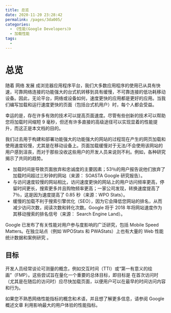 ```yaml
---
title: 总览
date: 2020-11-20 23:28:42
permalink: /pages/3da005/
categories:
  - 《性能(Google Developers)》
  - 加载性能
tags:
  -
---
```


# 总览

随着 网络 发展 成浏览器应用程序平台，我们大多数应用程序的使用已从具有快速，可靠网络连接的功能强大的台式机转移到具有缓慢，不可靠连接的低功耗移动设备。因此，无论平台，网络或设备如何，速度更快的应用都是更好的应用。当我们编写加载和运行速度更快的页面（包括台式机用户）时，每个人都会受益。

幸运的是，存在许多有效的技术可以提高页面速度。尽管有些创新的技术可以帮助您将加载时间缩短 9 毫秒，但还有许多直接的高级途径可以实现显着的性能提升，而这正是本文档的目的。

我们过去用于构建和部署功能强大的功能强大的网站的过程现在产生的网页加载和使用速度较慢，尤其是在移动设备上。页面加载缓慢对于无法/不会使用该网站的用户感到沮丧，而对于那些没收这些用户的开发人员来说则不利。例如，各种研究揭示了共同的趋势。

- 加载时间是导致页面放弃和忠诚度的主要因素；53％的用户报告说他们放弃了加载时间超过三秒钟的网站（来源： SOASTA Google 研究报告）。
- 与访问速度较慢的网站相比，访问速度更快的网站上的用户访问频率更高，停留时间更长，搜索更多并且购物频率更高；一家公司发现，转换速度提高了 7％，这是因为速度提高了 0.85 秒（来源：WPO Stats）。
- 缓慢的加载不利于搜索引擎优化（SEO），因为它会降低您网站的排名，从而减少访问次数，阅读次数和转化次数。Google 将于 2018 年将网站速度作为其移动搜索的排名信号（来源： Search Engine Land）。

Google 已发布了有关性能对用户参与度影响的广泛研究，包括 Mobile Speed Matters。在独立站点（例如 WPOStats 和 PWAStats）上也有大量的 Web 性能统计数据和案例研究 。

## 目标

开发人员经常谈论可测量的概念，例如交互时间（TTI）或“第一有意义的绘画”（FMP）。这些尝试旨在量化一个重要的总体目标，即目标是 在首次访问时（尤其是在随后的访问时）应尽快加载页面，以便用户可以在最早的时间访问内容和行为。

如果您不熟悉网络性能指标的概念和术语，并且想了解更多信息，请参阅 Google 概述文章 利用影响最大的用户体验的性能指标。
